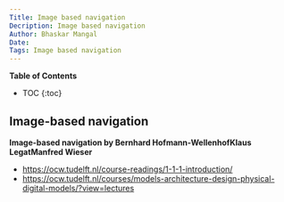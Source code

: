 ```yaml
---
Title: Image based navigation
Decription: Image based navigation
Author: Bhaskar Mangal
Date: 
Tags: Image based navigation
---
```


**Table of Contents**
* TOC
{:toc}


## Image-based navigation

**Image-based navigation by Bernhard Hofmann-WellenhofKlaus LegatManfred Wieser**
- https://ocw.tudelft.nl/course-readings/1-1-1-introduction/
- https://ocw.tudelft.nl/courses/models-architecture-design-physical-digital-models/?view=lectures

